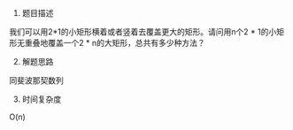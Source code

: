 1. 题目描述

我们可以用2*1的小矩形横着或者竖着去覆盖更大的矩形。请问用n个2 * 1的小矩形无重叠地覆盖一个2 * n的大矩形，总共有多少种方法？

2. 解题思路

同斐波那契数列

3. 时间复杂度

O(n)
